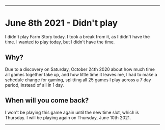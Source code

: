   
***

# June 8th 2021 - Didn't play

I didn't play Farm Story today. I took a break from it, as I didn't have the time. I wanted to play today, but I didn't have the time.

## Why?

Due to a discovery on Saturday, October 24th 2020 about how much time all games together take up, and how little time it leaves me, I had to make a schedule change for gaming, splitting all 25 games I play across a 7 day period, instead of all in 1 day.

## When will you come back?

I won't be playing this game again until the new time slot, which is Thursday. I will be playing again on Thursday, June 10th 2021.

***
